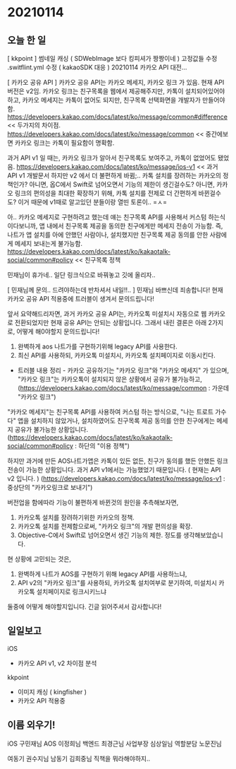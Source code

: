 # 20210114
## 오늘 한 일
[ kkpoint ]
썸네일 캐싱 ( SDWebImage 보다 킹피셔가 짱짱이네 )
고정값들 수정
.switflint.yml 수정 ( kakaoSDK 대응 )
20210114 카카오 API 대전...

[ 카카오 공유 API ]
카카오 공유 API는 카카오 메세지, 카카오 링크 가 있음.
현재 API 버전은 v2임.
카카오 링크는 친구목록을 웹에서 제공해주지만, 카톡이 설치되어있어야하고,
카카오 메세지는 카톡이 없어도 되지만, 친구목록 선택화면을 개발자가 만들어야함.
https://developers.kakao.com/docs/latest/ko/message/common#difference << 두가지의 차이점.
https://developers.kakao.com/docs/latest/ko/message/common << 중간에보면 카카오 링크는 카톡이 필요함이 명확함.

과거 API v1 일 때는, 카카오 링크가 알아서 친구목록도 보여주고, 카톡이 없었어도 됐었음.
https://developers.kakao.com/docs/latest/ko/message/ios-v1 << 과거 API v1 개발문서
하지만 v2 에서 더 불편하게 바뀜;.. 카톡 설치를 장려하는 카카오의 정책인가?
아니면, 옵C에서 Swift로 넘어오면서 기능의 제한이 생긴걸수도?
아니면, 카카오 링크의 편의성을 최대한 확장하기 위해, 카톡 설치를 전제로 더 간편하게 바뀐걸수도?
이거 때문에 v1때로 알고있던 분들이랑 열띤 토론이.. =ㅅ=

아.. 카카오 메세지로 구현하려고 했는데 얘는 친구목록 API를 사용해서 커스텀 하는식이다보니까,
앱 내에서 친구목록 제공을 동의한 친구에게만 메세지 전송이 가능함.
즉, 나트가 앱 설치를 아에 안했던 사람이나, 설치했지만 친구목록 제공 동의를 안한 사람에게 메세지 보내는게 불가능함.
https://developers.kakao.com/docs/latest/ko/kakaotalk-social/common#policy << 친구목록 정책

민재님이 휴가네.. 일단 링크식으로 바꿔놓고 깃에 올리자..


[ 민재님께 문의.. 드려야하는데 반차셔서 내일!!.. ]
민재님 바쁘신데 죄송합니다!
현재 카카오 공유 API 적용중에 트러블이 생겨서 문의드립니다!

앞서 요약해드리자면, 과거 카카오 공유 API는,
카카오톡 미설치시 자동으로 웹 카카오로 전환되었지만 현재 공유 API는 안되는 상황입니다.
그래서 내린 결론은 아래 2가지로, 어떻게 해0야할지 문의드립니다!
1. 완벽하게 aos 나트가를 구현하기위해 legacy API를 사용한다.
2. 최신 API를 사용하되, 카카오톡 미설치시, 카카오톡 설치페이지로 이동시킨다.


- 트러블 내용 정리 -
카카오 공유하기는 "카카오 링크"와 "카카오 메세지" 가 있으며, 
"카카오 링크"는 카카오톡이 설치되지 않은 상황에서 공유가 불가능하고,  (https://developers.kakao.com/docs/latest/ko/message/common : 가운데 "카카오 링크")

"카카오 메세지"는 친구목록 API를 사용하여 커스텀 하는 방식으로, "나는 트로트 가수다" 앱을 설치하지 않았거나, 설치하였어도 친구목록 제공 동의를 안한 친구에게는 메세지 공유가 불가능한 상황입니다.
(https://developers.kakao.com/docs/latest/ko/kakaotalk-social/common#policy : 하단의 "이용 정책")

하지만 과거에 만든 AOS나트가앱은 카톡이 있든 없든, 친구가 동의를 했든 안했든 링크 전송이 가능한 상황입니다.
과거 API v1에서는 가능했었기 때문입니다. ( 현재는 API v2 입니다. )
(https://developers.kakao.com/docs/latest/ko/message/ios-v1 : 중상단의 "카카오링크로 보내기")

버전업을 함에따라 기능이 불편하게 바뀐것의 원인을 추측해보자면,
1. 카카오톡 설치를 장려하기위한 카카오의 정책.
2. 카카오톡 설치를 전제함으로써, "카카오 링크"의 개발 편의성을 확장.
3. Objective-C에서 Swift로 넘어오면서 생긴 기능의 제한.
정도를 생각해보았습니다.

현 상황에 고민되는 것은,
1. 완벽하게 나트가 AOS를 구현하기 위해 legacy API를 사용하느냐,
2. API v2의 "카카오 링크"를 사용하되, 카카오톡 설치여부로 분기하여, 미설치시 카카오톡 설치페이지로 링크시키느냐

둘중에 어떻게 해야할지입니다. 
긴글 읽어주셔서 감사합니다!

## 일일보고
iOS
 - 카카오 API v1, v2 차이점 분석
 
kkpoint
 - 이미지 캐싱 ( kingfisher )
 - 카카오 API 적용중

## 이름 외우기!
iOS 구민재님
AOS 이정희님
백엔드 최경근님
사업부장 심상일님
역할분담 노문진님

여동기 권수지님
남동기 김희중님
직책을 뭐라해야하지..

